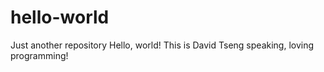 # hello-world
Just another repository
Hello, world! This is David Tseng speaking, loving programming!
